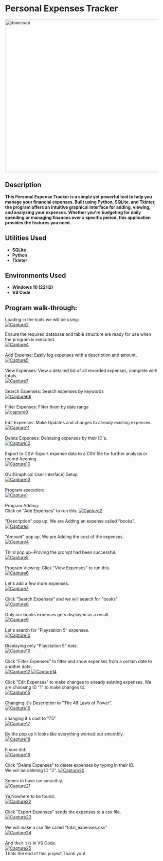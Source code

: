 <h1>Personal Expenses Tracker</h1>
<a href="https://ibb.co/M6fffLm"><img src="https://i.ibb.co/zJFFFwz/download.jpg" alt="download" width= "1000" height= "500"></a>

<h2>Description</h2>
<b>This Personal Expense Tracker is a simple yet powerful tool to help you manage your financial expenses. Built using Python, SQLite, and Tkinter, the program offers an intuitive graphical interface for adding, viewing, and analyzing your expenses. Whether you're budgeting for daily spending or managing finances over a specific period, this application provides the features you need.</b>

<h2>Utilities Used</h2>

- <b>SQLite</b>
- <b>Python</b> 
- <b>Tkinter</b> 

<h2>Environments Used </h2>

- <b>Windows 10 (22H2)</b>
- <b>VS Code</b>

<h2>Program walk-through:</h2>

<p align="center">

Loading in the tools we will be using: <br>
<a href="https://ibb.co/Wfpqkzp"><img src="https://i.ibb.co/kX6k4D6/Capture2.png" alt="Capture2" border="0"></a>

Ensure the required database and table structure are ready for use when the program is executed.<br/>
<a href="https://ibb.co/ZXFspLF"><img src="https://i.ibb.co/c3Z5SgZ/Capture4.png" alt="Capture4" border="0"></a>
<br/>
<br/>
Add Expense: Easily log expenses with a description and amount. <br/>
<a href="https://ibb.co/py03gpr"><img src="https://i.ibb.co/2NnjwBY/Capture5.png" alt="Capture5" border="0"></a>
<br/>
<br/>
View Expenses: View a detailed list of all recorded expenses, complete with totals. <br/>
<a href="https://ibb.co/N1FXwfR"><img src="https://i.ibb.co/PTrRBJk/Capture7.png" alt="Capture7" border="0"></a>
<br/>
<br/>
Search Expenses: Search expenses by keywords <br/>
<a href="https://ibb.co/kQx87qS"><img src="https://i.ibb.co/XSbsQFC/Capture66.png" alt="Capture66" border="0"></a>
<br/>
<br/>
Filter Expenses: Filter them by date range <br/>
<a href="https://ibb.co/0BQnrQz"><img src="https://i.ibb.co/k3MGXMP/capture9.png" alt="capture9" border="0"></a>
<br/>
<br/>
Edit Expenses: Make Updates and changes to already existing expenses. <br/>
<a href="https://ibb.co/VBSW8x8"><img src="https://i.ibb.co/ry6GJ3J/Capture11.png" alt="Capture11" border="0"></a>
<br/>
<br/>
Delete Expenses: Deleteing expenses by their ID's. <br/>
<a href="https://ibb.co/wS1kGXB"><img src="https://i.ibb.co/N9zvDPt/Capture12.png" alt="Capture12" border="0"></a>
<br/>
<br/>
Export to CSV: Export expense data to a CSV file for further analysis or record-keeping. <br/>
<a href="https://ibb.co/XSfcqj6"><img src="https://i.ibb.co/86n1HNG/Capture10.png" alt="Capture10" border="0"></a>
<br/>
<br/>
GUI(Graphical User Interface) Setup <br/>
<a href="https://ibb.co/Zhc7vrt"><img src="https://i.ibb.co/0fYv1L8/Capture13.png" alt="Capture13" border="0"></a>
<br/>
<br/>
Program execution: <br/>
<a href="https://ibb.co/qpg6fsZ"><img src="https://i.ibb.co/3cFKqNJ/Capture1.png" alt="Capture1" border="0"></a>
<br/>
<br/>
Program Adding: <br/>
Click on "Add Expenses" to run this.
<a href="https://ibb.co/x2R8vSW"><img src="https://i.ibb.co/8mS43Dq/Capture2.png" alt="Capture2" border="0"></a>
<br/>
<br/>
"Description" pop up, We are Adding an expense called "books". <br/>
<a href="https://ibb.co/P97gpTz"><img src="https://i.ibb.co/b2SXhHR/Capture3.png" alt="Capture3" border="0"></a>
<br/>
<br/>
"Amount" pop up, We are Adding the cost of the expenses. <br/>
<a href="https://ibb.co/122SLN9"><img src="https://i.ibb.co/dKKhrvQ/Capture4.png" alt="Capture4" border="0"></a>
<br/>
<br/>
Third pop up~Proving the prompt had been successful. <br/>
<a href="https://imgbb.com/"><img src="https://i.ibb.co/0ZD35DN/Capture5.png" alt="Capture5" border="0"></a>
<br/>
<br/>
Program Viewing: 
Click "View Expenses" to run this. <br/>
<a href="https://ibb.co/10Xx5hS"><img src="https://i.ibb.co/kGDFfkd/Capture6.png" alt="Capture6" border="0"></a>
<br/>
<br/>
Let's add a few more expenses. <br/>
<a href="https://ibb.co/h7RFrTF"><img src="https://i.ibb.co/LkzdBsd/Capture7.png" alt="Capture7" border="0"></a>
<br/>
<br/>
Click "Search Expenses" and we will search for "books". <br/>
<a href="https://ibb.co/DD8BPhT"><img src="https://i.ibb.co/gMP0bNh/Capture8.png" alt="Capture8" border="0"></a>
<br/>
<br/>
Only our books expenses gets displayed as a result. <br/>
<a href="https://ibb.co/QPy1gfh"><img src="https://i.ibb.co/tqVWG4n/Capture9.png" alt="Capture9" border="0"></a>
<br/>
<br/>
Let's search for "Playstation 5" expenses. <br/>
<a href="https://ibb.co/QcdkGSb"><img src="https://i.ibb.co/cvLwdfg/Capture10.png" alt="Capture10" border="0"></a>
<br/>
<br/>
Displaying only "Playstation 5" data. <br/>
<a href="https://ibb.co/QcdkGSb"><img src="https://i.ibb.co/cvLwdfg/Capture10.png" alt="Capture10" border="0"></a>
<br/>
<br/>
Click "Filter Expenses" to filter and show expenses from a certain date to another date. <br/>
<a href="https://ibb.co/TYMZT9b"><img src="https://i.ibb.co/xXqysxf/Capture12.png" alt="Capture12" border="0"></a>
<a href="https://ibb.co/8KKjL4q"><img src="https://i.ibb.co/1vv9tJ1/Capture14.png" alt="Capture14" border="0"></a>
<br/>
<br/>
Click "Edit Expenses" to make changes to already existing expenses.
We are choosing ID "1" to make changes to. <br/>
<a href="https://ibb.co/cDs13zJ"><img src="https://i.ibb.co/RzJ9bL2/Capture15.png" alt="Capture15" border="0"></a><br/>
<br/>
Changing it's Description to "The 48 Laws of Power". <br/>
<a href="https://ibb.co/cY4hqXV"><img src="https://i.ibb.co/SfFwS7G/Capture16.png" alt="Capture16" border="0"></a>
<br/>
<br/>
changing it's cost to "75" <br/>
<a href="https://ibb.co/4R7BBqN"><img src="https://i.ibb.co/VYtXX1B/Capture17.png" alt="Capture17" border="0"></a>
<br/>
<br/>
By the pop up it looks like everything worked out smoothly. <br/>
<a href="https://ibb.co/6shNF2K"><img src="https://i.ibb.co/RHn7c1X/Capture18.png" alt="Capture18" border="0"></a>
<br/>
<br/>
It sure did.<br/>
<a href="https://ibb.co/qgt27Wp"><img src="https://i.ibb.co/1XD47dT/Capture19.png" alt="Capture19" border="0"></a>
<br/>
<br/>
Click "Delete Expenses" to delete expenses by typing in their ID. <br/>
We will be deleting ID "2".
<a href="https://ibb.co/dJhFRBP"><img src="https://i.ibb.co/TqC6sc4/Capture20.png" alt="Capture20" border="0"></a>
<br/>
<br/>
Seems to have ran smoothly. <br/>
<a href="https://ibb.co/qpng03d"><img src="https://i.ibb.co/hVMdXJy/Capture21.png" alt="Capture21" border="0"></a>
<br/>
<br/>
Ya,Nowhere to be found. <br/>
<a href="https://ibb.co/1n69Jdc"><img src="https://i.ibb.co/7z4GNRh/Capture22.png" alt="Capture22" border="0"></a>
<br/>
<br/>
Click "Export Expenses" sends the expenses to a csv file. <br/>
<a href="https://ibb.co/0h2sWjD"><img src="https://i.ibb.co/Ch8PX51/Capture23.png" alt="Capture23" border="0"></a>
<br/>
<br/>
We will make a csv file called "total_expenses.csv" <br/>
<a href="https://ibb.co/7kM9x1M"><img src="https://i.ibb.co/g4qnbRq/Capture24.png" alt="Capture24" border="0"></a>
<br/>
<br/>
And their it is in VS Code. <br/>
<a href="https://ibb.co/GpvWpc5"><img src="https://i.ibb.co/H4Dt4nH/Capture25.png" alt="Capture25" border="0"></a><br /><a target='_blank' href='https://imgbb.com/'></a>
Thats the end of this project,Thank you!










